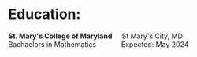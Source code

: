 # **Education:**
**St. Mary's College of Maryland** &nbsp;&nbsp;&nbsp; St Mary's City, MD \
Bachaelors in Mathematics &nbsp;&nbsp;&nbsp;&nbsp;&nbsp;&nbsp;&nbsp;&nbsp;&nbsp;&nbsp;&nbsp; Expected: May 2024

